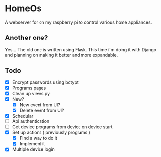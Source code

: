 # HomeOs

A webserver for on my raspberry pi to control various home appliances.

## Another one?

Yes... The old one is written using Flask. This time i'm doing it with Django and planning on making it better and more expandable.

## Todo

- [X] Encrypt passwords using bctypt
- [X] Programs pages
- [X] Clean up views.py
- [X] New?
  - [X] New event from UI?
  - [X] Delete event from UI?

- [X] Schedular
- [ ] Api authentication
- [ ] Get device programs from device on device start
- [X] Set up actions ( previously programs )
  - [X] Find a way to do it
  - [X] Implement it
- [X] Multiple device login
